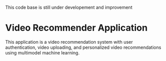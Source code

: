 This code base is still under developement and improvement

# Video Recommender Application

This application is a video recommendation system with user authentication, video uploading, and personalized video recommendations using multimodel machine learning.

